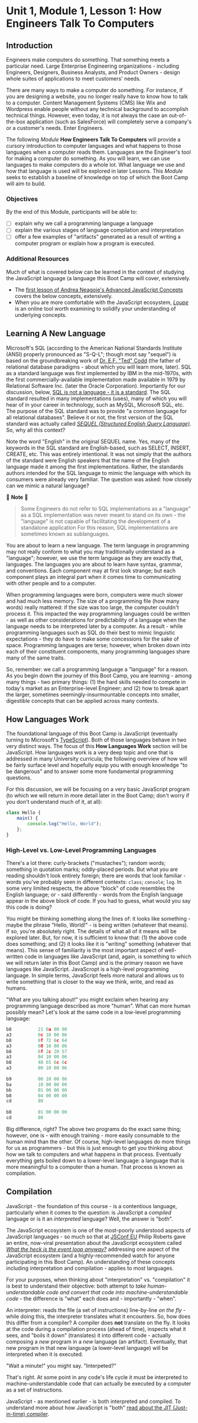 # Unit 1, Module 1, Lesson 1: How Engineers Talk To Computers

## Introduction 

Engineers make computers do something. That something meets a particular need. Large Enterprise Engineering organizations - including Engineers, Designers, Business Analysts, and Product Owners - design whole suites of applications to meet customers' needs.

There are many ways to make a computer do something. For instance, if you are designing a website, you no longer really have to know how to talk to a computer. Content Management Systems (CMS) like Wix and Wordpress enable people without any technical background to accomplish technical things. However, even today, it is not always the case an out-of-the-box application (such as SalesForce) will completely serve a company's or a customer's needs. Enter Engineers. 

The following _Module_ **How Engineers Talk To Computers** will provide a cursory introduction to computer languages and what happens to those languages when a computer reads them. Languages are the Engineer's tool for making a computer do something. As you will learn, we can use languages to make computers do a whole lot. What language we use and how that language is used will be explored in later Lessons. This _Module_ seeks to establish a baseline of knowledge on top of which the Boot Camp will aim to build.

### Objectives

By the end of this Module, participants will be able to:

- [ ] explain why we call a programming language a language
- [ ] explain the various stages of language compilation and interpretation
- [ ] offer a few examples of "artifacts" generated as a result of writing a computer program or explain how a program is executed.

### Additional Resources

Much of what is covered below can be learned in the context of studying the JavaScript language (a language this Boot Camp will cover, extensively. 

- The [first lesson of Andrea Neagoie's Advanced JavaScript Concepts](https://www.udemy.com/course/advanced-javascript-concepts/) covers the below concepts, extensively.
- When you are more comfortable with the JavaScript ecosystem, _[Loupe](http://latentflip.com/loupe/)_ is an online tool worth examining to solidify your understanding of underlying concepts.

## Learning A New Language

Microsoft's SQL (according to the American National Standards Institute (ANSI) properly pronounced as "S-Q-L"; though most say "sequel") is based on the groundbreaking work of [Dr. E.F. "Ted" Codd](https://en.wikipedia.org/wiki/Edgar_F._Codd) (the father of relational database paradigms - about which you will learn more, later). SQL as a standard language was first implemented by IBM in the mid-1970s, with the first commercially-available implementation made available in 1979 by Relational Software Inc. (later the Oracle Corporation). Importantly for our discussion, below, [SQL is not a language - it is a standard](https://docs.oracle.com/cd/B28359_01/server.111/b28286/intro002.htm#SQLRF50928). The SQL standard resulted in many implementations (uses), many of which you will hear of in your career in technology, such as MySQL, Microsoft SQL, etc. The purpose of the SQL standard was to provide "a common language for all relational databases". Believe it or not, the first version of the SQL standard was actually called [_SEQUEL (Structured English Query Language)_](https://en.wikipedia.org/wiki/SQL). So, why all this context? 

Note the word "English" in the original SEQUEL name. Yes, many of the keywords in the SQL standard are English-based, such as SELECT, INSERT, CREATE, etc. This was entirely intentional. It was not simply that the authors of the standard were English speakers that the name of the English language made it among the first implementations. Rather, the standards authors intended for the SQL language to mimic the language with which its consumers were already very familiar. The question was asked: how closely can we mimic a natural language?

:pushpin: **Note** :pushpin:    

> Some Engineers do not refer to SQL implementations as a "language" as a SQL implementation was never meant to stand on its own - the "language" is not capable of facilitating the development of a standalone application For this reason, SQL implementations are sometimes known as sublanguages. 

You are about to learn a new language. The term language in programming may not really conform to what you may traditionally understand as a "language"; however, we use the term language as they are exactly that, languages. The languages you are about to learn have syntax, grammar, and conventions. Each component may at first look strange; but each component plays an integral part when it comes time to communicating with other people and to a computer.

When programming languages were born, computers were much slower and had much less memory. The size of a programming file (how many words) really mattered: if the size was too large, the computer couldn't process it. This impacted the way programming languages could be written - as well as other considerations for predictability of a language when the language needs to be interpreted later by a computer. As a result - while programming languages such as SQL do their best to mimic linguistic expectations - they do have to make some concessions for the sake of space. Programming languages are terse; however, when broken down into each of their constituent components, many programming languages share many of the same traits. 

So, remember: we call a programming language a "language" for a reason. As you begin down the journey of this Boot Camp, you are learning - among many things - two primary things:  (1) the hard skills needed to compete in today's market as an Enterprise-level Engineer; and (2) how to break apart the larger, sometimes seemingly-insurmountable concepts into smaller, digestible concepts that can be applied across many contexts.

## How Languages Work

The foundational language of this Boot Camp is JavaScript (eventually turning to Microsoft's [TypeScript](https://www.typescriptlang.org/)). Both of those languages behave in two very distinct ways. The focus of this **How Languages Work** section will be JavaScript. How languages work is a very deep topic and one that is addressed in many University curricula; the following overview of how will be fairly surface level and hopefully equip you with enough knowledge "to be dangerous" and to answer some more fundamental programming questions. 

For this discussion, we will be focusing on a very basic JavaScript program (to which we will return in more detail later in the Boot Camp; don't worry if you don't understand much of it, at all):

```javascript
class Hello {
    main() {
        console.log("Hello, World");
    };
}
```

### High-Level vs. Low-Level Programming Languages

There's a lot there: curly-brackets ("mustaches"); random words; something in quotation marks; oddly-placed periods. But what you are reading shouldn't look entirely foreign; there are words that look familiar - words you've probably seen in different contexts: `class`; `console`; `log`. In some very limited respects, the above "block" of code resembles the English language; or - said differently - words from the English language appear in the above block of code. If you had to guess, what would you say this code is doing?

You might be thinking something along the lines of: it looks like something - maybe the phrase "Hello, World!" - is being written (whatever that means). If so, you're absolutely right. The details of what all of it means will be explored later. But, for now, it is sufficient to know that: (1) the above code does something; and (2) it looks like it is "writing" something (whatever that means). This sense of familiarity is the most important aspect of well-written code in languages like JavaScript (and, again, is something to which we will return later in this Boot Camp) and is the primary reason we have languages like JavaScript. JavaScropt is a high-level programming language. In simple terms, JavaScript feels more natural and allows us to write something that is closer to the way we think, write, and read as humans.

"What are you talking about!" you might exclaim when hearing any programming language described as more "human". What can more human possibly mean? Let's look at the same code in a low-level programming language:

```cpp
b8          21 0a 00 00 
a3          0c 10 00 06 
b8          6f 72 6c 64 
a3          08 10 00 06 
b8          6f 2c 20 57 
a3          04 10 00 06 
b8          48 65 6c 6c 
a3          00 10 00 06 
 
b9          00 10 00 06 
ba          10 00 00 00
bb          01 00 00 00 
b8          04 00 00 00
cd          80
 
b8          01 00 00 00 
cd          80
```

Big difference, right? The above two programs do the exact same thing; however, one is - with enough training - more easily consumable to the human mind than the other. Of course, high-level languages do more things for us as programmers - but this is just enough to get you thinking about how we talk to computers and what happens in that process. Eventually everything gets boiled down to a lower-level language: a language that is more meaningful to a computer than a human. That process is known as compilation. 

## Compilation

JavaScript - the foundation of this course - is a contentious language, particularly when it comes to the question: is JavaScript a _compiled_ language or is it an _interpreted_ language? Well, the answer is "both". 

The JavaScript ecosystem is one of the most-poorly understood aspects of JavaScript languages - so much so that at [JSConf EU](https://2019.jsconf.eu/) Philip Roberts gave an entire, now-viral presentation about the JavaScript ecosystem called _[What the heck is the event loop anyway?](https://www.youtube.com/watch?v=8aGhZQkoFbQ&feature=emb_logo)_ addressing one aspect of the JavaScript ecosystem (and a highly-recommended watch for anyone participating in this Boot Camp). An understanding of these concepts including interpretation and compilation - applies to most languages. 

For your purposes, when thinking about "interpretation" vs. "compilation" it is best to understand their objective: both attempt to _take human-understandable code and convert that code into machine-understandable code_ - the difference is "what" each does and - importantly - "when". 

An interpreter: reads the file (a set of instructions) line-by-line _on the fly_ - while doing this, the interpreter translates what it encounters. So, how does this differ from a compiler? A compiler does **not** translate on the fly. It looks at the code during a compilation process (ahead of time), inspects what it sees, and "boils it down" (translates) it into different code - actually composing a _new_ program in a _new_ language (an artifact). Eventually, that new program in that new language (a lower-level language) will be interpreted when it is executed. 

"Wait a minute!" you might say. "Interpeted?" 

That's right. At some point in any code's life cycle it must be interpreted to machine-understandable code that can actually be executed by a computer as a set of instructions.

JavaScript - as mentioned earlier - is both interpreted and compiled. To understand more about how JavaScript is "both" [read about the JIT (Just-in-time) compiler](https://hacks.mozilla.org/2017/02/a-crash-course-in-just-in-time-jit-compilers/).
